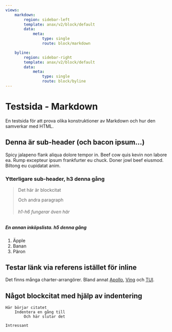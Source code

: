 ```yaml
---
views:
    markdown:
        region: sidebar-left
        template: anax/v2/block/default
        data:
            meta:
                type: single
                route: block/markdown

    byline:
        region: sidebar-right
        template: anax/v2/block/default
        data:
            meta:
                type: single
                route: block/byline
---
```

Testsida - Markdown
======================

En testsida för att prova olika konstruktioner av Markdown och hur den samverkar med HTML.

Denna är sub-header (och bacon ipsum...)
----------------------
Spicy jalapeno flank aliqua dolore tempor in. Beef cow quis kevin non labore ea. Rump excepteur ipsum frankfurter eu chuck. Doner jowl beef eiusmod. Biltong eu cupidatat anim.

### Ytterligare sub-header, h3 denna gång

> Det här är blockcitat
>
> Och andra paragraph
>
> ###### h1-h6 fungerar även här

##### En annan inköpslista. h5 denna gång

1. Äpple
2. Banan
3. Päron

Testar länk via referens istället för inline
----------------------
Det finns många charter-arrangörer. Bland annat [Apollo][1], [Ving][2] och [TUI][3].

[1]: https://www.apollo.se  "Apollo"
[2]: https://www.ving.se    "Ving"
[3]: https://www.tui.se     "TUI"

Något blockcitat med hjälp av indentering
----------------------
    Här börjar citatet
        Indentera en gång till
            Och här slutar det

    Intressant
